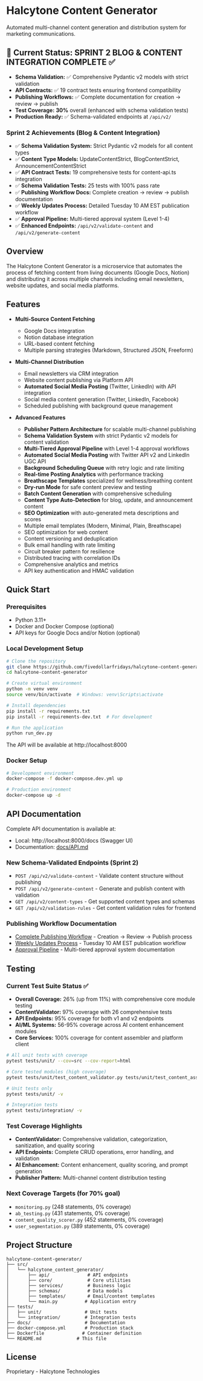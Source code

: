 # Halcytone Content Generator

Automated multi-channel content generation and distribution system for marketing communications.

## 🎯 Current Status: SPRINT 2 BLOG & CONTENT INTEGRATION COMPLETE ✅

- **Schema Validation:** ✅ Comprehensive Pydantic v2 models with strict validation
- **API Contracts:** ✅ 19 contract tests ensuring frontend compatibility
- **Publishing Workflows:** ✅ Complete documentation for creation → review → publish
- **Test Coverage:** **30%** overall (enhanced with schema validation tests)
- **Production Ready:** ✅ Schema-validated endpoints at `/api/v2/`

### Sprint 2 Achievements (Blog & Content Integration)
- ✅ **Schema Validation System:** Strict Pydantic v2 models for all content types
- ✅ **Content Type Models:** UpdateContentStrict, BlogContentStrict, AnnouncementContentStrict
- ✅ **API Contract Tests:** 19 comprehensive tests for content-api.ts integration
- ✅ **Schema Validation Tests:** 25 tests with 100% pass rate
- ✅ **Publishing Workflow Docs:** Complete creation → review → publish documentation
- ✅ **Weekly Updates Process:** Detailed Tuesday 10 AM EST publication workflow
- ✅ **Approval Pipeline:** Multi-tiered approval system (Level 1-4)
- ✅ **Enhanced Endpoints:** `/api/v2/validate-content` and `/api/v2/generate-content`

## Overview

The Halcytone Content Generator is a microservice that automates the process of fetching content from living documents (Google Docs, Notion) and distributing it across multiple channels including email newsletters, website updates, and social media platforms.

## Features

- **Multi-Source Content Fetching**
  - Google Docs integration
  - Notion database integration
  - URL-based content fetching
  - Multiple parsing strategies (Markdown, Structured JSON, Freeform)

- **Multi-Channel Distribution**
  - Email newsletters via CRM integration
  - Website content publishing via Platform API
  - **Automated Social Media Posting** (Twitter, LinkedIn) with API integration
  - Social media content generation (Twitter, LinkedIn, Facebook)
  - Scheduled publishing with background queue management

- **Advanced Features**
  - **Publisher Pattern Architecture** for scalable multi-channel publishing
  - **Schema Validation System** with strict Pydantic v2 models for content validation
  - **Multi-Tiered Approval Pipeline** with Level 1-4 approval workflows
  - **Automated Social Media Posting** with Twitter API v2 and LinkedIn UGC API
  - **Background Scheduling Queue** with retry logic and rate limiting
  - **Real-time Posting Analytics** with performance tracking
  - **Breathscape Templates** specialized for wellness/breathing content
  - **Dry-run Mode** for safe content preview and testing
  - **Batch Content Generation** with comprehensive scheduling
  - **Content Type Auto-Detection** for blog, update, and announcement content
  - **SEO Optimization** with auto-generated meta descriptions and scores
  - Multiple email templates (Modern, Minimal, Plain, Breathscape)
  - SEO optimization for web content
  - Content versioning and deduplication
  - Bulk email handling with rate limiting
  - Circuit breaker pattern for resilience
  - Distributed tracing with correlation IDs
  - Comprehensive analytics and metrics
  - API key authentication and HMAC validation

## Quick Start

### Prerequisites

- Python 3.11+
- Docker and Docker Compose (optional)
- API keys for Google Docs and/or Notion (optional)

### Local Development Setup

```bash
# Clone the repository
git clone https://github.com/fivedollarfridays/halcytone-content-generator.git
cd halcytone-content-generator

# Create virtual environment
python -m venv venv
source venv/bin/activate  # Windows: venv\Scripts\activate

# Install dependencies
pip install -r requirements.txt
pip install -r requirements-dev.txt  # For development

# Run the application
python run_dev.py
```

The API will be available at http://localhost:8000

### Docker Setup

```bash
# Development environment
docker-compose -f docker-compose.dev.yml up

# Production environment
docker-compose up -d
```

## API Documentation

Complete API documentation is available at:
- Local: http://localhost:8000/docs (Swagger UI)
- Documentation: [docs/API.md](docs/API.md)

### New Schema-Validated Endpoints (Sprint 2)
- `POST /api/v2/validate-content` - Validate content structure without publishing
- `POST /api/v2/generate-content` - Generate and publish content with validation
- `GET /api/v2/content-types` - Get supported content types and schemas
- `GET /api/v2/validation-rules` - Get content validation rules for frontend

### Publishing Workflow Documentation
- [Complete Publishing Workflow](docs/publishing-workflow.md) - Creation → Review → Publish process
- [Weekly Updates Process](docs/weekly-updates-process.md) - Tuesday 10 AM EST publication workflow
- [Approval Pipeline](docs/approval-pipeline.md) - Multi-tiered approval system documentation

## Testing

### Current Test Suite Status ✅
- **Overall Coverage:** 26% (up from 11%) with comprehensive core module testing
- **ContentValidator:** 97% coverage with 26 comprehensive tests
- **API Endpoints:** 95% coverage for both v1 and v2 endpoints
- **AI/ML Systems:** 56-95% coverage across AI content enhancement modules
- **Core Services:** 100% coverage for content assembler and platform client

```bash
# All unit tests with coverage
pytest tests/unit/ --cov=src --cov-report=html

# Core tested modules (high coverage)
pytest tests/unit/test_content_validator.py tests/unit/test_content_assembler.py tests/unit/test_platform_client.py tests/unit/test_endpoints_comprehensive.py tests/unit/test_endpoints_v2_comprehensive.py --cov=src --cov-report=term-missing

# Unit tests only
pytest tests/unit/ -v

# Integration tests
pytest tests/integration/ -v
```

### Test Coverage Highlights
- **ContentValidator:** Comprehensive validation, categorization, sanitization, and quality scoring
- **API Endpoints:** Complete CRUD operations, error handling, and validation
- **AI Enhancement:** Content enhancement, quality scoring, and prompt generation
- **Publisher Pattern:** Multi-channel content distribution testing

### Next Coverage Targets (for 70% goal)
- `monitoring.py` (248 statements, 0% coverage)
- `ab_testing.py` (431 statements, 0% coverage)
- `content_quality_scorer.py` (452 statements, 0% coverage)
- `user_segmentation.py` (389 statements, 0% coverage)

## Project Structure

```
halcytone-content-generator/
├── src/
│   └── halcytone_content_generator/
│       ├── api/              # API endpoints
│       ├── core/             # Core utilities
│       ├── services/         # Business logic
│       ├── schemas/          # Data models
│       ├── templates/        # Email/content templates
│       └── main.py          # Application entry
├── tests/
│   ├── unit/                # Unit tests
│   └── integration/         # Integration tests
├── docs/                    # Documentation
├── docker-compose.yml       # Production stack
├── Dockerfile              # Container definition
└── README.md             # This file
```

## License

Proprietary - Halcytone Technologies